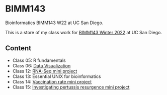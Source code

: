 # BIMM143
Bioinformatics BIMM143 W22 at UC San Diego.

This is a store of my class work for [BIMM143 Winter 2022](https://bioboot.github.io/bimm143_W22/) at UC San Diego.

## Content
- Class 05: R fundamentals
- Class 06: [Data Visualization](https://github.com/kmhooker/BIMM143/blob/main/week6/week6.pdf)
- Class 12: [RNA-Seq mini project](https://github.com/kmhooker/BIMM143/blob/main/week8/RNASeq_MiniProject.pdf)
- Class 13: Essential UNIX for bioinformatics
- Class 14: [Vaccination rate mini project](https://github.com/kmhooker/BIMM143/blob/main/week9/Vaccination-MiniProject.pdf)
- Class 15: [Investigating pertussis resurgence mini project](https://github.com/kmhooker/BIMM143/blob/main/week10/Pertussis_MiniProj.pdf)
